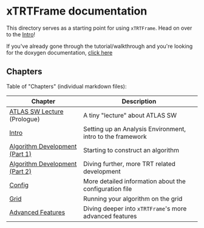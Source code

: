 # xTRTFrame documentation

This directory serves as a starting point for using `xTRTFrame`. Head
on over to the [Intro](tutorial/Intro.md)!

If you've already gone through the tutorial/walkthrough and you're
looking for the doxygen documentation, [click
here](http://webhome.phy.duke.edu/~ddavis/xTRTFrame/)

## Chapters

Table of "Chapters" (individual markdown files):

| Chapter                                                       | Description                                                |
|---------------------------------------------------------------|------------------------------------------------------------|
| [ATLAS SW Lecture](tutorial/ATLASSW.md) (Prologue)            | A tiny "lecture" about ATLAS SW                            |
| [Intro](tutorial/Intro.md)                                    | Setting up an Analysis Environment, intro to the framework |
| [Algorithm Development (Part 1)](tutorial/AlgDevelopment1.md) | Starting to construct an algorithm                         |
| [Algorithm Development (Part 2)](tutorial/AlgDevelopment2.md) | Diving further, more TRT related development               |
| [Config](tutorial/Config.md)                                  | More detailed information about the configuration file     |
| [Grid](tutorial/grid.md)                                      | Running your algorithm on the grid                         |
| [Advanced Features](tutorial/AdvancedFeatures.md)             | Diving deeper into `xTRTFrame`'s more advanced features    |

